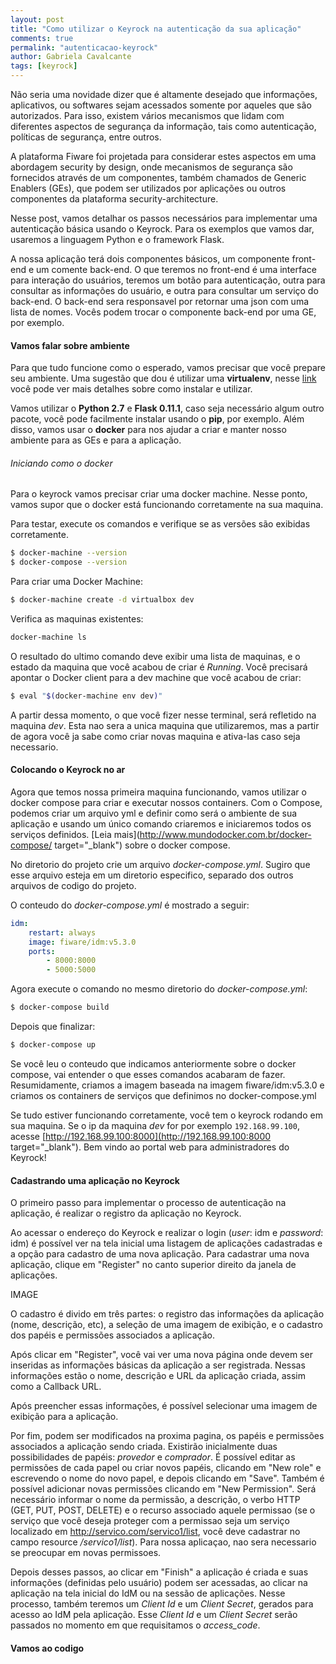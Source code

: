 ```yaml
---
layout: post
title: "Como utilizar o Keyrock na autenticação da sua aplicação"
comments: true
permalink: "autenticacao-keyrock"
author: Gabriela Cavalcante
tags: [keyrock]
---
```


Não seria uma novidade dizer que é altamente desejado que informações, aplicativos, ou softwares sejam acessados somente por aqueles que são autorizados. Para isso, existem vários mecanismos que lidam com diferentes aspectos de segurança da informação, tais como autenticação, políticas de segurança, entre outros.

A plataforma Fiware foi projetada para considerar estes aspectos em uma abordagem security by design, onde mecanismos de segurança são fornecidos através de um componentes, também chamados de Generic Enablers (GEs), que podem ser utilizados por aplicações ou outros componentes da plataforma security-architecture.

Nesse post, vamos detalhar os passos necessários para implementar uma autenticação básica usando o Keyrock. Para os exemplos que vamos dar, usaremos a linguagem Python e o framework Flask.

A nossa aplicação terá dois componentes básicos, um componente front-end e um comente back-end. O que teremos no front-end é uma interface para interação do usuários, teremos um botão para autenticação, outra para consultar as informações do usuário, e outra para consultar um serviço do back-end. O back-end sera responsavel por retornar uma json com uma lista de nomes. Vocês podem trocar o componente back-end por uma GE, por exemplo.

#### Vamos falar sobre ambiente

Para que tudo funcione como o esperado, vamos precisar que você prepare seu ambiente. Uma sugestão que dou é utilizar uma **virtualenv**, nesse [link]() você pode ver mais detalhes sobre como instalar e utilizar.

Vamos utilizar o **Python 2.7** e **Flask 0.11.1**, caso seja necessário algum outro pacote, você pode facilmente instalar usando o **pip**, por exemplo. Além disso, vamos usar o **docker** para nos ajudar a criar e manter nosso ambiente para as GEs e para a aplicação.


###### Iniciando como o docker

Para o keyrock vamos precisar criar uma docker machine. Nesse ponto, vamos supor que o docker está funcionando corretamente na sua maquina.

Para testar, execute os comandos e verifique se as versões são exibidas corretamente.

```bash
$ docker-machine --version
$ docker-compose --version
```

Para criar uma Docker Machine:

```bash
$ docker-machine create -d virtualbox dev
```

Verifica as maquinas existentes:

```bash
docker-machine ls
```

O resultado do ultimo comando deve exibir uma lista de maquinas, e o estado da maquina que você acabou de criar é *Running*. Você precisará apontar o Docker client para a dev machine que você acabou de criar:

```bash
$ eval "$(docker-machine env dev)"
```

A partir dessa momento, o que você fizer nesse terminal, será refletido na maquina *dev*. Esta nao sera a unica maquina que utilizaremos, mas a partir de agora você ja sabe como criar novas maquina e ativa-las caso seja necessario.

#### Colocando o Keyrock no ar

Agora que temos nossa primeira maquina funcionando, vamos utilizar o docker compose para criar e executar nossos containers. Com o Compose, podemos criar um arquivo yml e definir como será o ambiente de sua aplicação e usando um único comando criaremos e iniciaremos todos os serviços definidos. [Leia mais](http://www.mundodocker.com.br/docker-compose/ target="_blank") sobre o docker compose.

No diretorio do projeto crie um arquivo *docker-compose.yml*. Sugiro que esse arquivo esteja em um diretorio especifico, separado dos outros arquivos de codigo do projeto.

O conteudo do *docker-compose.yml* é mostrado a seguir:

```yml
idm:
    restart: always
    image: fiware/idm:v5.3.0
    ports:
        - 8000:8000
        - 5000:5000 
```

Agora execute o comando no mesmo diretorio do *docker-compose.yml*:

```bash
$ docker-compose build
```

Depois que finalizar:

```bash
$ docker-compose up
```

Se você leu o conteudo que indicamos anteriormente sobre o docker compose, vai entender o que esses comandos acabaram de fazer. Resumidamente, criamos a imagem baseada na imagem fiware/idm:v5.3.0 e criamos os containers de serviços que definimos no docker-compose.yml

Se tudo estiver funcionando corretamente, você tem o keyrock rodando em sua maquina. Se o ip da maquina *dev* for por exemplo `192.168.99.100`, acesse [http://192.168.99.100:8000](http://192.168.99.100:8000 target="_blank"). Bem vindo ao portal web para administradores do Keyrock!

#### Cadastrando uma aplicação no Keyrock

O primeiro passo para implementar o processo de autenticação na aplicação, é realizar o registro da aplicação no Keyrock.

Ao acessar o endereço do Keyrock e realizar o login (*user*: idm e *password*: idm) é possível ver na tela inicial uma listagem de aplicações cadastradas e a opção para cadastro de uma nova aplicação. Para cadastrar uma nova aplicação, clique em "Register" no canto superior direito da janela de aplicações.

IMAGE

O cadastro é divido em três partes: o registro das informações da aplicação (nome, descrição, etc), a seleção de uma imagem de exibição, e o cadastro dos papéis e permissões associados a aplicação.

Após clicar em "Register", você vai ver uma nova página onde devem ser inseridas as informações básicas da aplicação a ser registrada.
Nessas informações estão o nome, descrição e URL da aplicação criada, assim como a Callback URL.

Após preencher essas informações, é possível selecionar uma imagem de exibição para a aplicação.

Por fim, podem ser modificados na proxima pagina, os papéis e permissões associados a aplicação sendo criada. Existirão inicialmente duas possibilidades de papéis: *provedor* e *comprador*. É possível editar as permissões de cada papel ou criar novos papéis, clicando em "New role" e escrevendo o nome do novo papel, e depois clicando em "Save".
Também é possível adicionar novas permissões clicando em "New Permission". Será necessário informar o nome da permissão, a descrição, o verbo HTTP (GET, PUT, POST, DELETE) e o recurso associado aquele permissao (se o serviço que você deseja proteger com a permissao seja um serviço localizado em http://servico.com/servico1/list, você deve cadastrar no campo resource */servico1/list*). Para nossa aplicaçao, nao sera necessario se preocupar em novas permissoes.

Depois desses passos, ao clicar em "Finish" a aplicação é criada e suas informações (definidas pelo usuário) podem ser acessadas, ao clicar na aplicação na tela inicial do IdM ou na sessão de aplicações. Nesse processo, também teremos um *Client Id* e um *Client Secret*, gerados para acesso ao IdM pela aplicação. Esse *Client Id* e um *Client Secret* serão passados no momento em que requisitamos o *access_code*.

#### Vamos ao codigo